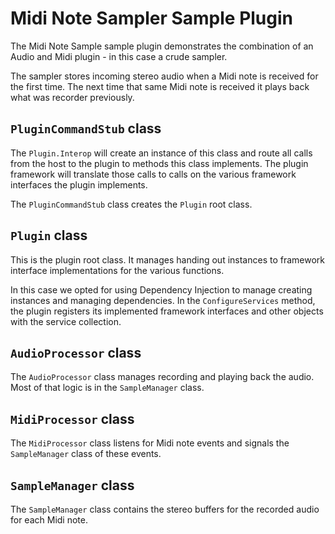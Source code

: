 ﻿# Midi Note Sampler Sample Plugin

The Midi Note Sample sample plugin demonstrates the combination of an Audio and Midi plugin - in this case a crude sampler.

The sampler stores incoming stereo audio when a Midi note is received for the first time.
The next time that same Midi note is received it plays back what was recorder previously.

## `PluginCommandStub` class

The `Plugin.Interop` will create an instance of this class and route all calls 
from the host to the plugin to methods this class implements. 
The plugin framework will translate those calls to calls on the various framework interfaces the plugin implements.

The `PluginCommandStub` class creates the `Plugin` root class.

## `Plugin` class

This is the plugin root class. 
It manages handing out instances to framework interface implementations for the various functions.

In this case we opted for using Dependency Injection to manage creating instances and managing dependencies. 
In the `ConfigureServices` method, the plugin registers its implemented framework interfaces and other objects
with the service collection.

## `AudioProcessor` class

The `AudioProcessor` class manages recording and playing back the audio. 
Most of that logic is in the `SampleManager` class.

## `MidiProcessor` class

The `MidiProcessor` class listens for Midi note events and signals the `SampleManager` class of these events.

## `SampleManager` class

The `SampleManager` class contains the stereo buffers for the recorded audio for each Midi note.
